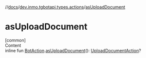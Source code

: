 //[docs](../../index.md)/[dev.inmo.tgbotapi.types.actions](index.md)/[asUploadDocument](as-upload-document.md)



# asUploadDocument  
[common]  
Content  
inline fun [BotAction](-bot-action/index.md).[asUploadDocument](as-upload-document.md)(): [UploadDocumentAction](-upload-document-action/index.md)?  



